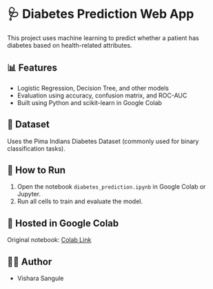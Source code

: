 # 🩺 Diabetes Prediction Web App

This project uses machine learning to predict whether a patient has diabetes based on health-related attributes.

## 📊 Features
- Logistic Regression, Decision Tree, and other models
- Evaluation using accuracy, confusion matrix, and ROC-AUC
- Built using Python and scikit-learn in Google Colab

## 🧪 Dataset
Uses the Pima Indians Diabetes Dataset (commonly used for binary classification tasks).

## 🚀 How to Run
1. Open the notebook `diabetes_prediction.ipynb` in Google Colab or Jupyter.
2. Run all cells to train and evaluate the model.

## 🔗 Hosted in Google Colab
Original notebook: [Colab Link](https://colab.research.google.com/drive/14LnWQyxtX1yG6kLZSEt-nn51tWCM3N73)

## 👩‍💻 Author
- Vishara Sangule
